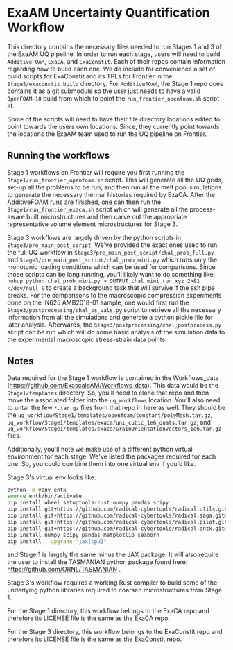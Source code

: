 # ExaAM Uncertainty Quantification Workflow

This directory contains the necessary files needed to run Stages 1 and 3 of the ExaAM UQ pipeline. In order to run each stage, users will need to build `AdditiveFOAM`, `ExaCA`, and `ExaConstit`. Each of their repos contain information regarding how to build each one. We do include for convenience a set of build scripts for ExaConstit and its TPLs for Frontier in the `Stage3/exaconstit_build` directory. For `AdditiveFOAM`, the Stage 1 repo does contains it as a git submodule so the user just needs to have a valid `OpenFOAM-10` build from which to point the `run_frontier_openfoam.sh` script at.

Some of the scripts will need to have their file directory locations edited to point towards the users own locations. Since, they currently point towards the locations the ExaAM team used to run the UQ pipeline on Frontier.

## Running the workflows

Stage 1 workflows on Frontier will require you first running the `Stage1/run_frontier_openfoam.sh` script. This will generate all the UQ grids, set-up all the problems to be run, and then run all the melt pool simulations to generate the necessary thermal histories required by ExaCA. After the AdditiveFOAM runs are finished, one can then run the `Stage1/run_frontier_exaca.sh` script which will generate all the process-aware built microstructures and then carve out the appropriate representative volume element microstructures for Stage 3.

Stage 3 workflows are largely driven by the python scripts in `Stage3/pre_main_post_script`. We've provided the exact ones used to run the full UQ workflow in `Stage3/pre_main_post_script/chal_prob_full.py` and `Stage3/pre_main_post_script/chal_prob_mini.py` which runs only the monotonic loading conditions which can be used for comparisons. Since those scripts can be long running, you'll likely want to do something like: `nohup python chal_prob_mini.py > OUTPUT_chal_mini_run_xyz 2>&1 </dev/null &` to create a background task that will survive if the ssh pipe breaks. For the comparisons to the macroscopic compression experiments done on the IN625 AMB2018-01 sample, one would first run the `Stage3/postprocessing/chal_ss_vals.py` script to retrieve all the necessary information from all the simulations and generate a python pickle file for later analysis. Afterwards, the `Stage3/postprocessing/chal_postprocess.py` script can be run which will do some basic analysis of the simulation data to the experimental macroscopic stress-strain data points.

## Notes

Data required for the Stage 1 workflow is contained in the Workflows_data (https://github.com/ExascaleAM/Workflows_data). This data would be the `Stage1/templates` directory. So, you'll need to clone that repo and then move the associated folder into the `uq_workflows` location. You'll also need to untar the few `*.tar.gz` files from that repo in here as well. They should be the `uq_workflow/Stage1/templates/openfoam/constant/polyMesh.tar.gz`, `uq_workflow/Stage1/templates/exaca/uni_cubic_1e6_quats.tar.gz`, and `uq_workflow/Stage1/templates/exaca/GrainOrientationVectors_1e6.tar.gz` files.

Additionally, you'll note we make use of a different python virtual environment for each stage. We've listed the packages required for each one. So, you could combine them into one virtual env if you'd like.

Stage 3's virtual env looks like:

```bash
python -m venv entk
source entk/bin/activate
pip install wheel setuptools-rust numpy pandas scipy
pip install git+https://github.com/radical-cybertools/radical.utils.git@devel
pip install git+https://github.com/radical-cybertools/radical.saga.git@devel
pip install git+https://github.com/radical-cybertools/radical.pilot.git@devel
pip install git+https://github.com/radical-cybertools/radical.entk.git@devel
pip install numpy scipy pandas matplotlib seaborn
pip install --upgrade "jax[cpu]"
```

and Stage 1 is largely the same minus the JAX package. It will also require the user to install the TASMANIAN python package found here: https://github.com/ORNL/TASMANIAN .

Stage 3's workflow requires a working Rust compiler to build some of the underlying python libraries required to coarsen microstructures from Stage 1.

For the Stage 1 directory, this workflow belongs to the ExaCA repo and therefore its LICENSE file is the same as the ExaCA repo.

For the Stage 3 directory, this workflow belongs to the ExaConstit repo and therefore its LICENSE file is the same as the ExaConstit repo.
